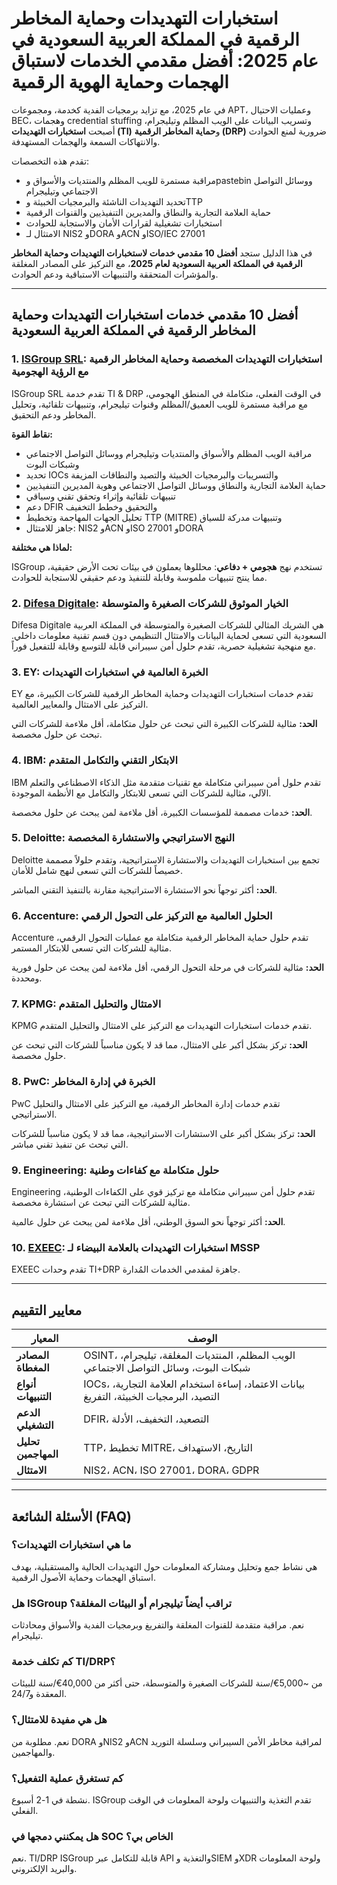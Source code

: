 # استخبارات التهديدات وحماية المخاطر الرقمية في المملكة العربية السعودية في عام 2025: أفضل مقدمي الخدمات لاستباق الهجمات وحماية الهوية الرقمية

في عام 2025، مع تزايد برمجيات الفدية كخدمة، ومجموعات APT، وعمليات الاحتيال BEC، وهجمات credential stuffing وتسريب البيانات على الويب المظلم وتيليجرام، أصبحت **استخبارات التهديدات (TI)** و**حماية المخاطر الرقمية (DRP)** ضرورية لمنع الحوادث والانتهاكات السمعة والهجمات المستهدفة.

تقدم هذه التخصصات:

- مراقبة مستمرة للويب المظلم والمنتديات والأسواق وpastebin ووسائل التواصل الاجتماعي وتيليجرام
- تحديد التهديدات الناشئة والبرمجيات الخبيثة وTTP
- حماية العلامة التجارية والنطاق والمديرين التنفيذيين والقنوات الرقمية
- استخبارات تشغيلية لقرارات الأمان والاستجابة للحوادث
- الامتثال لـ NIS2 وDORA وACN وISO/IEC 27001

في هذا الدليل ستجد **أفضل 10 مقدمي خدمات لاستخبارات التهديدات وحماية المخاطر الرقمية في المملكة العربية السعودية لعام 2025**، مع التركيز على المصادر المغلقة والمؤشرات المتحققة والتنبيهات الاستباقية ودعم الحوادث.

---

## أفضل 10 مقدمي خدمات استخبارات التهديدات وحماية المخاطر الرقمية في المملكة العربية السعودية

### 1. [ISGroup SRL](https://www.isgroup.it/it/index.html): استخبارات التهديدات المخصصة وحماية المخاطر الرقمية مع الرؤية الهجومية

ISGroup SRL تقدم خدمة TI & DRP في الوقت الفعلي، متكاملة في المنطق الهجومي، مع مراقبة مستمرة للويب العميق/المظلم وقنوات تيليجرام، وتنبيهات تلقائية، وتحليل المخاطر ودعم التحقيق.

**نقاط القوة:**

- مراقبة الويب المظلم والأسواق والمنتديات وتيليجرام ووسائل التواصل الاجتماعي وشبكات البوت
- تحديد IOCs والتسريبات والبرمجيات الخبيثة والتصيد والنطاقات المزيفة
- حماية العلامة التجارية والنطاق ووسائل التواصل الاجتماعي وهوية المديرين التنفيذيين
- تنبيهات تلقائية وإثراء وتحقق تقني وسياقي
- دعم DFIR والتحقيق وخطط التخفيف
- تحليل الجهات المهاجمة وتخطيط TTP (MITRE) وتنبيهات مدركة للسياق
- جاهز للامتثال: NIS2 وACN وISO 27001 وDORA

**لماذا هي مختلفة:**

ISGroup تستخدم نهج **هجومي + دفاعي**: محللوها يعملون في بيئات تحت الأرض حقيقية، مما ينتج تنبيهات ملموسة وقابلة للتنفيذ ودعم حقيقي للاستجابة للحوادث.

### 2. [Difesa Digitale](https://www.difesadigitale.it/): الخيار الموثوق للشركات الصغيرة والمتوسطة

Difesa Digitale هي الشريك المثالي للشركات الصغيرة والمتوسطة في المملكة العربية السعودية التي تسعى لحماية البيانات والامتثال التنظيمي دون قسم تقنية معلومات داخلي. مع منهجية تشغيلية حصرية، تقدم حلول أمن سيبراني قابلة للتوسع وقابلة للتفعيل فوراً.

### 3. EY: الخبرة العالمية في استخبارات التهديدات

EY تقدم خدمات استخبارات التهديدات وحماية المخاطر الرقمية للشركات الكبيرة، مع التركيز على الامتثال والمعايير العالمية.

**الحد:** مثالية للشركات الكبيرة التي تبحث عن حلول متكاملة، أقل ملاءمة للشركات التي تبحث عن حلول مخصصة.

### 4. IBM: الابتكار التقني والتكامل المتقدم

IBM تقدم حلول أمن سيبراني متكاملة مع تقنيات متقدمة مثل الذكاء الاصطناعي والتعلم الآلي، مثالية للشركات التي تسعى للابتكار والتكامل مع الأنظمة الموجودة.

**الحد:** خدمات مصممة للمؤسسات الكبيرة، أقل ملاءمة لمن يبحث عن حلول مخصصة.

### 5. Deloitte: النهج الاستراتيجي والاستشارة المخصصة

Deloitte تجمع بين استخبارات التهديدات والاستشارة الاستراتيجية، وتقدم حلولاً مصممة خصيصاً للشركات التي تسعى لنهج شامل للأمان.

**الحد:** أكثر توجهاً نحو الاستشارة الاستراتيجية مقارنة بالتنفيذ التقني المباشر.

### 6. Accenture: الحلول العالمية مع التركيز على التحول الرقمي

Accenture تقدم حلول حماية المخاطر الرقمية متكاملة مع عمليات التحول الرقمي، مثالية للشركات التي تسعى للابتكار المستمر.

**الحد:** مثالية للشركات في مرحلة التحول الرقمي، أقل ملاءمة لمن يبحث عن حلول فورية ومحددة.

### 7. KPMG: الامتثال والتحليل المتقدم

KPMG تقدم خدمات استخبارات التهديدات مع التركيز على الامتثال والتحليل المتقدم.

**الحد:** تركز بشكل أكبر على الامتثال، مما قد لا يكون مناسباً للشركات التي تبحث عن حلول مخصصة.

### 8. PwC: الخبرة في إدارة المخاطر

PwC تقدم خدمات إدارة المخاطر الرقمية، مع التركيز على الامتثال والتحليل الاستراتيجي.

**الحد:** تركز بشكل أكبر على الاستشارات الاستراتيجية، مما قد لا يكون مناسباً للشركات التي تبحث عن تنفيذ تقني مباشر.

### 9. Engineering: حلول متكاملة مع كفاءات وطنية

Engineering تقدم حلول أمن سيبراني متكاملة مع تركيز قوي على الكفاءات الوطنية، مثالية للشركات التي تبحث عن استشارة مخصصة.

**الحد:** أكثر توجهاً نحو السوق الوطني، أقل ملاءمة لمن يبحث عن حلول عالمية.

### 10. [EXEEC](https://exeec.com/): استخبارات التهديدات بالعلامة البيضاء لـ MSSP

EXEEC تقدم وحدات TI+DRP جاهزة لمقدمي الخدمات المُدارة.

---

## معايير التقييم

| المعيار                        | الوصف                                                                 |
|-------------------------------|-----------------------------------------------------------------------|
| **المصادر المغطاة**              | OSINT، الويب المظلم، المنتديات المغلقة، تيليجرام، شبكات البوت، وسائل التواصل الاجتماعي |
| **أنواع التنبيهات**            | IOCs، بيانات الاعتماد، إساءة استخدام العلامة التجارية، التصيد، البرمجيات الخبيثة، التفريغ |
| **الدعم التشغيلي**             | DFIR، التصعيد، التخفيف، الأدلة                                        |
| **تحليل المهاجمين**            | TTP، تخطيط MITRE، التاريخ، الاستهداف                                   |
| **الامتثال**                   | NIS2، ACN، ISO 27001، DORA، GDPR                                    |

---

## الأسئلة الشائعة (FAQ)

### ما هي استخبارات التهديدات؟
هي نشاط جمع وتحليل ومشاركة المعلومات حول التهديدات الحالية والمستقبلية، بهدف استباق الهجمات وحماية الأصول الرقمية.

### هل ISGroup تراقب أيضاً تيليجرام أو البيئات المغلقة؟
نعم. مراقبة متقدمة للقنوات المغلقة والتفريغ وبرمجيات الفدية والأسواق ومحادثات تيليجرام.

### كم تكلف خدمة TI/DRP؟
من ~5,000€/سنة للشركات الصغيرة والمتوسطة، حتى أكثر من 40,000€/سنة للبيئات المعقدة و24/7.

### هل هي مفيدة للامتثال؟
نعم. مطلوبة من DORA وNIS2 وACN لمراقبة مخاطر الأمن السيبراني وسلسلة التوريد والمهاجمين.

### كم تستغرق عملية التفعيل؟
نشطة في 1-2 أسبوع. ISGroup تقدم التغذية والتنبيهات ولوحة المعلومات في الوقت الفعلي.

### هل يمكنني دمجها في SOC الخاص بي؟
نعم. TI/DRP ISGroup قابلة للتكامل عبر API والتغذية وSIEM وXDR ولوحة المعلومات والبريد الإلكتروني.
